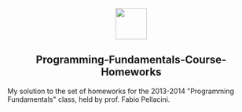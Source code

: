 <center>
<img src="./Python.ico" align="center" width="64"/>
<h2> Programming-Fundamentals-Course-Homeworks </h2>
</center>
<div>
My solution to the set of homeworks for the 2013-2014 "Programming Fundamentals" class, held by prof. Fabio Pellacini.
</div>
